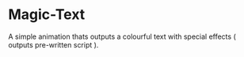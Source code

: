 # Magic-Text
A simple animation thats outputs a colourful text with special effects ( outputs pre-written script ).
